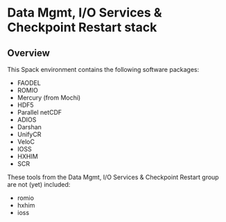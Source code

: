 # Data Mgmt, I/O Services & Checkpoint Restart stack

## Overview

This Spack environment contains the following software packages:

* FAODEL
* ROMIO
* Mercury (from Mochi)
* HDF5
* Parallel netCDF
* ADIOS
* Darshan
* UnifyCR
* VeloC
* IOSS
* HXHIM
* SCR

These tools from the Data Mgmt, I/O Services & Checkpoint Restart group are not (yet) included:

* romio
* hxhim
* ioss
